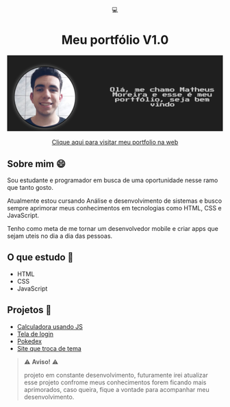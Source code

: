 <div align='center'>
    💻<h1>Meu portfólio V1.0</h1>
</div>

![Resultado final do projeto](portfolio/src/img/outros/preview.png)

<div align='center'>
    <a href="https://moreiramatheus.github.io/Portfolio/portfolio/src/pages">Clique aqui para visitar meu portfolio na web</a>
</div>


## Sobre mim 😄
Sou estudante e programador em busca de uma oportunidade nesse ramo que tanto gosto.

Atualmente estou cursando Análise e desenvolvimento de sistemas e busco sempre aprimorar meus conhecimentos em tecnologias como HTML, CSS e JavaScript.

Tenho como meta de me tornar um desenvolvedor mobile e criar apps que sejam uteis no dia a dia das pessoas.

## O que estudo 📕
* HTML
* CSS
* JavaScript

## Projetos 🔧
* [Calculadora usando JS](https://moreiramatheus.github.io/calculadora-js/)
* [Tela de login](https://moreiramatheus.github.io/tela-de-login/)
* [Pokedex](https://moreiramatheus.github.io/Pokedex/)
* [Site que troca de tema](https://moreiramatheus.github.io/troca-de-tema/)

>⚠️ **Aviso!** ⚠️
>
> projeto em constante desenvolvimento, futuramente irei atualizar esse projeto confrome meus conhecimentos forem ficando mais aprimorados, caso queira, fique a vontade para acompanhar meu desenvolvimento.
